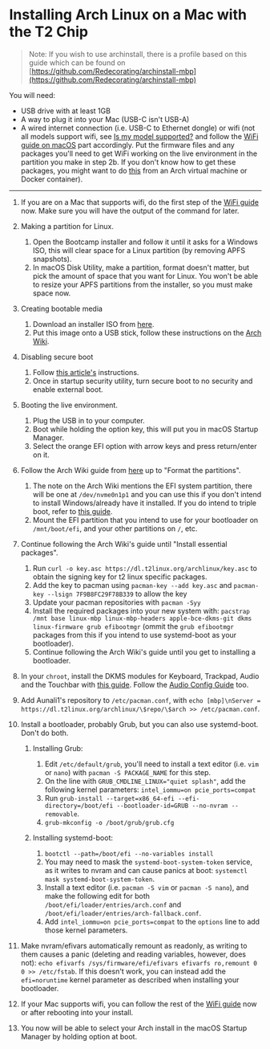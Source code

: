# Installing Arch Linux on a Mac with the T2 Chip

> Note: If you wish to use archinstall, there is a profile based on this guide which can be found on [https://github.com/Redecorating/archinstall-mbp](https://github.com/Redecorating/archinstall-mbp)

You will need:

- USB drive with at least 1GB
- A way to plug it into your Mac (USB-C isn't USB-A)
- A wired internet connection (i.e. USB-C to Ethernet dongle) or wifi (not all models support wifi, see [Is my model supported?](https://wiki.t2linux.org/guides/wifi/#is-my-model-supported) and follow the [WiFi guide on macOS](https://wiki.t2linux.org/guides/wifi/#on-macos) part accordingly. Put the firmware files and any packages you'll need to get WiFi working on the live environment in the partition you make in step 2b. If you don't know how to get these packages, you might want to do [this](https://wiki.archlinux.org/index.php/Pacman/Tips_and_tricks#Installing_packages_from_a_CD/DVD_or_USB_stick) from an Arch virtual machine or Docker container).

---

1. If you are on a Mac that supports wifi, do the first step of the [WiFi guide](https://wiki.t2linux.org/guides/wifi/#on-macos) now. Make sure you will have the output of the command for later.
2. Making a partition for Linux.

    1. Open the Bootcamp installer and follow it until it asks for a Windows ISO, this will clear space for a Linux partition (by removing APFS snapshots).
    2. In macOS Disk Utility, make a partition, format doesn't matter, but pick the amount of space that you want for Linux. You won't be able to resize your APFS partitions from the installer, so you must make space now.

3. Creating bootable media

    1. Download an installer ISO from [here](https://dl.t2linux.org/archlinux/iso/index.html).
    2. Put this image onto a USB stick, follow these instructions on the [Arch Wiki](https://wiki.archlinux.org/index.php/USB_flash_installation_medium#In_macOS).

4. Disabling secure boot

    1. Follow [this article's](https://support.apple.com/en-us/HT208198) instructions.
    2. Once in startup security utility, turn secure boot to no security and enable external boot.

5. Booting the live environment.

    1. Plug the USB in to your computer.
    2. Boot while holding the option key, this will put you in macOS Startup Manager.
    3. Select the orange EFI option with arrow keys and press return/enter on it.

6. Follow the Arch Wiki guide from [here](https://wiki.archlinux.org/index.php/Installation_guide#Set_the_keyboard_layout) up to "Format the partitions".

    1. The note on the Arch Wiki mentions the EFI system partition, there will be one at `/dev/nvme0n1p1` and you can use this if you don't intend to install Windows/already have it installed. If you do intend to triple boot, refer to [this guide](https://wiki.t2linux.org/guides/windows/).
    2. Mount the EFI partition that you intend to use for your bootloader on `/mnt/boot/efi`, and your other partitions on `/`, etc.
7. Continue following the Arch Wiki's guide until "Install essential packages".

    1. Run `curl -o key.asc https://dl.t2linux.org/archlinux/key.asc` to obtain the signing key for t2 linux specific packages.
    2. Add the key to pacman using `pacman-key --add key.asc` and `pacman-key --lsign 7F9B8FC29F78B339` to allow the key
    3. Update your pacman repositories with `pacman -Syy`
    4. Install the required packages into your new system with: `pacstrap /mnt base linux-mbp linux-mbp-headers apple-bce-dkms-git dkms linux-firmware grub efibootmgr` (ommit the `grub efibootmgr` packages from this if you intend to use systemd-boot as your bootloader).
    5. Continue following the Arch Wiki's guide until you get to installing a bootloader.

8. In your `chroot`, install the DKMS modules for Keyboard, Trackpad, Audio and the Touchbar with [this guide](https://wiki.t2linux.org/guides/dkms/#installing-modules). Follow the [Audio Config Guide](https://wiki.t2linux.org/guides/audio-config/) too.
9. Add Aunali1's repository to `/etc/pacman.conf`, with `echo [mbp]\nServer = https://dl.t2linux.org/archlinux/\$repo/\$arch >> /etc/pacman.conf`.
10. Install a bootloader, probably Grub, but you can also use systemd-boot. Don't do both.

    1. Installing Grub:

        1. Edit `/etc/default/grub`, you'll need to install a text editor (i.e. `vim` or `nano`) with `pacman -S PACKAGE_NAME` for this step.
        2. On the line with `GRUB_CMDLINE_LINUX="quiet splash"`, add the following kernel parameters: `intel_iommu=on pcie_ports=compat`
        3. Run `grub-install --target=x86_64-efi --efi-directory=/boot/efi --bootloader-id=GRUB --no-nvram --removable`.
        4. `grub-mkconfig -o /boot/grub/grub.cfg`

    2. Installing systemd-boot:

        1. `bootctl --path=/boot/efi --no-variables install`
        2. You may need to mask the `systemd-boot-system-token` service, as it writes to nvram and can cause panics at boot: `systemctl mask systemd-boot-system-token`.
        3. Install a text editor (i.e. `pacman -S vim` or `pacman -S nano`), and make the following edit for both `/boot/efi/loader/entries/arch.conf` and `/boot/efi/loader/entries/arch-fallback.conf`.
        4. Add `intel_iommu=on pcie_ports=compat` to the `options` line to add those kernel parameters.

11. Make nvram/efivars automatically remount as readonly, as writing to them causes a panic (deleting and reading variables, however, does not): `echo efivarfs /sys/firmware/efi/efivars efivarfs ro,remount 0 0 >> /etc/fstab`. If this doesn't work, you can instead add the `efi=noruntime` kernel parameter as described when installing your bootloader.
12. If your Mac supports wifi, you can follow the rest of the [WiFi guide](https://wiki.t2linux.org/guides/wifi/#on-macos) now or after rebooting into your install.
13. You now will be able to select your Arch install in the macOS Startup Manager by holding option at boot.